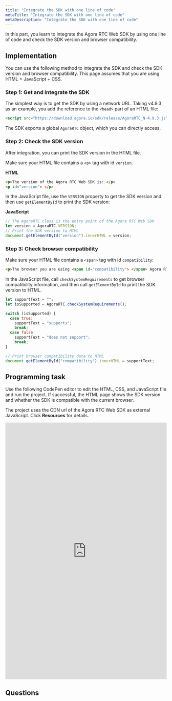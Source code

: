 ```yaml
---
title: "Integrate the SDK with one line of code"
metaTitle: "Integrate the SDK with one line of code"
metaDescription: "Integrate the SDK with one line of code"
---
```


In this part, you learn to integrate the Agora RTC Web SDK by using one line of code and check the SDK version and browser compatibility.

## Implementation

You can use the following method to integrate the SDK and check the SDK version and browser compatibility. This page assumes that you are using HTML + JavaScript + CSS.

### Step 1: Get and integrate the SDK

The simplest way is to get the SDK by using a network URL. Taking v4.9.3 as an example, you add the reference to the `<head>` part of an HTML file:

```html
<script src="https://download.agora.io/sdk/release/AgoraRTC_N-4.9.3.js" type="text/javascript"></script>
```

The SDK exports a global `AgoraRTC` object, which you can directly access.

### Step 2: Check the SDK version

After integration, you can print the SDK version in the HTML file.

Make sure your HTML file contains a `<p>` tag with id `version`.

**HTML**

```html
<p>The version of the Agora RTC Web SDK is: </p>
<p id="version"> </p>
```

In the JavaScript file, use the `VERSION` property to get the SDK version and then use `getElementById` to print the SDK version:

**JavaScript**

```javascript
// The AgoraRTC class is the entry point of the Agora RTC Web SDK
let version = AgoraRTC.VERSION;
// Print the SDK version to HTML
document.getElementById("version").innerHTML = version;
```

### Step 3: Check browser compatibility

Make sure your HTML file contains a `<span>` tag with id `compatibility`:

```html
<p>The browser you are using <span id="compatibility"> </span> Agora RTC Web SDK.</p>
```

In the JavaScript file, call `checkSystemRequirements` to get browser compatibility information, and then call `getElementById` to print the SDK version to HTML.

```javascript
let supportText = "";
let isSupported = AgoraRTC.checkSystemRequirements();

switch (isSupported) {
  case true:
    supportText = "supports";
    break;
  case false:
    supportText = "does not support";
    break;
}

// Print browser compatibility data to HTML
document.getElementById("compatibility").innerHTML = supportText;
```

## Programming task

Use the following CodePen editor to edit the HTML, CSS, and JavaScript file and run the project. If successful, the HTML page shows the SDK version and whether the SDK is compatible with the current browser.

The project uses the CDN url of the Agora RTC Web SDK as external JavaScript. Click **Resources** for details.

<iframe height="800" style="width: 100%;" scrolling="no" title="Agora RTC Web SDK Tutorial" src="https://codepen.io/yamasite/embed/preview/bGLwJdq?default-tab=html%2Cresult&editable=true" frameborder="no" loading="lazy" allowtransparency="true" allowfullscreen="{true}" allow="microphone;camera">
  See the Pen <a href="https://codepen.io/yamasite/pen/bGLwJdq">
  Agora RTC Web SDK Tutorial</a> by Lutkin Wang (<a href="https://codepen.io/yamasite">@yamasite</a>)
  on <a href="https://codepen.io">CodePen</a>.
</iframe>

## Questions

<Newquiz01 />
